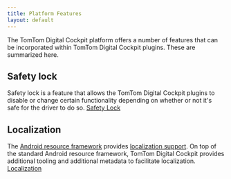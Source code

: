```yaml
---
title: Platform Features
layout: default
---
```


The TomTom Digital Cockpit platform offers a number of features that can be incorporated within 
TomTom Digital Cockpit plugins. These are summarized here.

## Safety lock

Safety lock is a feature that allows the TomTom Digital Cockpit plugins to disable or change certain
functionality depending on whether or not it's safe for the driver to do so.
[Safety Lock](/tomtom-digital-cockpit/documentation/development/platform-features/safety-lock)

## Localization

The [Android resource framework](https://developer.android.com/guide/topics/resources/providing-resources)
provides [localization support](https://developer.android.com/guide/topics/resources/localization).
On top of the standard Android resource framework, TomTom Digital Cockpit provides additional 
tooling and additional metadata to facilitate localization.
[Localization](/tomtom-digital-cockpit/documentation/development/platform-features/localization)
